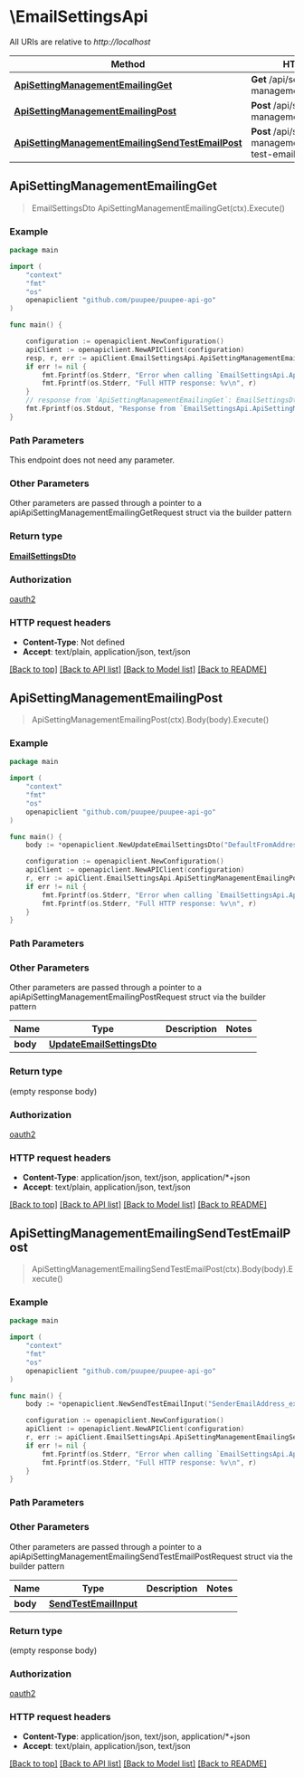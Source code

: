 # \EmailSettingsApi

All URIs are relative to *http://localhost*

Method | HTTP request | Description
------------- | ------------- | -------------
[**ApiSettingManagementEmailingGet**](EmailSettingsApi.md#ApiSettingManagementEmailingGet) | **Get** /api/setting-management/emailing | 
[**ApiSettingManagementEmailingPost**](EmailSettingsApi.md#ApiSettingManagementEmailingPost) | **Post** /api/setting-management/emailing | 
[**ApiSettingManagementEmailingSendTestEmailPost**](EmailSettingsApi.md#ApiSettingManagementEmailingSendTestEmailPost) | **Post** /api/setting-management/emailing/send-test-email | 



## ApiSettingManagementEmailingGet

> EmailSettingsDto ApiSettingManagementEmailingGet(ctx).Execute()



### Example

```go
package main

import (
    "context"
    "fmt"
    "os"
    openapiclient "github.com/puupee/puupee-api-go"
)

func main() {

    configuration := openapiclient.NewConfiguration()
    apiClient := openapiclient.NewAPIClient(configuration)
    resp, r, err := apiClient.EmailSettingsApi.ApiSettingManagementEmailingGet(context.Background()).Execute()
    if err != nil {
        fmt.Fprintf(os.Stderr, "Error when calling `EmailSettingsApi.ApiSettingManagementEmailingGet``: %v\n", err)
        fmt.Fprintf(os.Stderr, "Full HTTP response: %v\n", r)
    }
    // response from `ApiSettingManagementEmailingGet`: EmailSettingsDto
    fmt.Fprintf(os.Stdout, "Response from `EmailSettingsApi.ApiSettingManagementEmailingGet`: %v\n", resp)
}
```

### Path Parameters

This endpoint does not need any parameter.

### Other Parameters

Other parameters are passed through a pointer to a apiApiSettingManagementEmailingGetRequest struct via the builder pattern


### Return type

[**EmailSettingsDto**](EmailSettingsDto.md)

### Authorization

[oauth2](../README.md#oauth2)

### HTTP request headers

- **Content-Type**: Not defined
- **Accept**: text/plain, application/json, text/json

[[Back to top]](#) [[Back to API list]](../README.md#documentation-for-api-endpoints)
[[Back to Model list]](../README.md#documentation-for-models)
[[Back to README]](../README.md)


## ApiSettingManagementEmailingPost

> ApiSettingManagementEmailingPost(ctx).Body(body).Execute()



### Example

```go
package main

import (
    "context"
    "fmt"
    "os"
    openapiclient "github.com/puupee/puupee-api-go"
)

func main() {
    body := *openapiclient.NewUpdateEmailSettingsDto("DefaultFromAddress_example", "DefaultFromDisplayName_example") // UpdateEmailSettingsDto |  (optional)

    configuration := openapiclient.NewConfiguration()
    apiClient := openapiclient.NewAPIClient(configuration)
    r, err := apiClient.EmailSettingsApi.ApiSettingManagementEmailingPost(context.Background()).Body(body).Execute()
    if err != nil {
        fmt.Fprintf(os.Stderr, "Error when calling `EmailSettingsApi.ApiSettingManagementEmailingPost``: %v\n", err)
        fmt.Fprintf(os.Stderr, "Full HTTP response: %v\n", r)
    }
}
```

### Path Parameters



### Other Parameters

Other parameters are passed through a pointer to a apiApiSettingManagementEmailingPostRequest struct via the builder pattern


Name | Type | Description  | Notes
------------- | ------------- | ------------- | -------------
 **body** | [**UpdateEmailSettingsDto**](UpdateEmailSettingsDto.md) |  | 

### Return type

 (empty response body)

### Authorization

[oauth2](../README.md#oauth2)

### HTTP request headers

- **Content-Type**: application/json, text/json, application/*+json
- **Accept**: text/plain, application/json, text/json

[[Back to top]](#) [[Back to API list]](../README.md#documentation-for-api-endpoints)
[[Back to Model list]](../README.md#documentation-for-models)
[[Back to README]](../README.md)


## ApiSettingManagementEmailingSendTestEmailPost

> ApiSettingManagementEmailingSendTestEmailPost(ctx).Body(body).Execute()



### Example

```go
package main

import (
    "context"
    "fmt"
    "os"
    openapiclient "github.com/puupee/puupee-api-go"
)

func main() {
    body := *openapiclient.NewSendTestEmailInput("SenderEmailAddress_example", "TargetEmailAddress_example", "Subject_example") // SendTestEmailInput |  (optional)

    configuration := openapiclient.NewConfiguration()
    apiClient := openapiclient.NewAPIClient(configuration)
    r, err := apiClient.EmailSettingsApi.ApiSettingManagementEmailingSendTestEmailPost(context.Background()).Body(body).Execute()
    if err != nil {
        fmt.Fprintf(os.Stderr, "Error when calling `EmailSettingsApi.ApiSettingManagementEmailingSendTestEmailPost``: %v\n", err)
        fmt.Fprintf(os.Stderr, "Full HTTP response: %v\n", r)
    }
}
```

### Path Parameters



### Other Parameters

Other parameters are passed through a pointer to a apiApiSettingManagementEmailingSendTestEmailPostRequest struct via the builder pattern


Name | Type | Description  | Notes
------------- | ------------- | ------------- | -------------
 **body** | [**SendTestEmailInput**](SendTestEmailInput.md) |  | 

### Return type

 (empty response body)

### Authorization

[oauth2](../README.md#oauth2)

### HTTP request headers

- **Content-Type**: application/json, text/json, application/*+json
- **Accept**: text/plain, application/json, text/json

[[Back to top]](#) [[Back to API list]](../README.md#documentation-for-api-endpoints)
[[Back to Model list]](../README.md#documentation-for-models)
[[Back to README]](../README.md)

